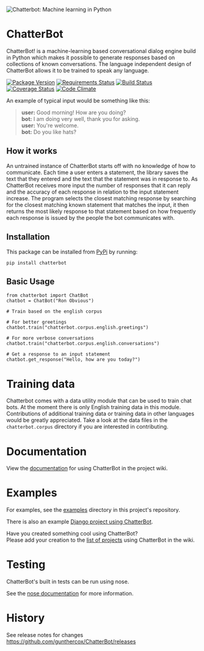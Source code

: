 ![Chatterbot: Machine learning in Python](http://i.imgur.com/b3SCmGT.png)
# ChatterBot

ChatterBot! is a machine-learning based conversational dialog engine build in
Python which makes it possible to generate responses based on collections of
known conversations. The language independent design of ChatterBot allows it
to be trained to speak any language.


[![Package Version](https://badge.fury.io/py/ChatterBot.png)](http://badge.fury.io/py/ChatterBot)
[![Requirements Status](https://requires.io/github/gunthercox/ChatterBot/requirements.svg?branch=master)](https://requires.io/github/gunthercox/ChatterBot/requirements/?branch=master)
[![Build Status](https://travis-ci.org/gunthercox/ChatterBot.svg?branch=master)](https://travis-ci.org/gunthercox/ChatterBot)
[![Coverage Status](https://img.shields.io/coveralls/gunthercox/ChatterBot.svg)](https://coveralls.io/r/gunthercox/ChatterBot)
[![Code Climate](https://codeclimate.com/github/gunthercox/ChatterBot/badges/gpa.svg)](https://codeclimate.com/github/gunthercox/ChatterBot)

An example of typical input would be something like this:

> **user:** Good morning! How are you doing?  
> **bot:**  I am doing very well, thank you for asking.  
> **user:** You're welcome.  
> **bot:** Do you like hats?  

## How it works

An untrained instance of ChatterBot starts off with no knowledge of how to communicate. Each time a user enters a statement, the library saves the text that they entered and the text that the statement was in response to. As ChatterBot receives more input the number of responses that it can reply and the accuracy of each response in relation to the input statement increase. The program selects the closest matching response by searching for the closest matching known statement that matches the input, it then returns the most likely response to that statement based on how frequently each response is issued by the people the bot communicates with.

## Installation

This package can be installed from [PyPi](https://pypi.python.org/pypi/ChatterBot) by running:

```
pip install chatterbot
```

## Basic Usage

```
from chatterbot import ChatBot
chatbot = ChatBot("Ron Obvious")

# Train based on the english corpus

# For better greetings
chatbot.train("chatterbot.corpus.english.greetings")

# For more verbose conversations
chatbot.train("chatterbot.corpus.english.conversations")

# Get a response to an input statement
chatbot.get_response("Hello, how are you today?")
```

# Training data

Chatterbot comes with a data utility module that can be used to train chat bots.
At the moment there is only English training data in this module. Contributions
of additional training data or training data in other languages would be greatly
appreciated. Take a look at the data files in the `chatterbot.corpus` directory
if you are interested in contributing.

# Documentation

View the [documentation](https://github.com/gunthercox/ChatterBot/wiki/)
for using ChatterBot in the project wiki.

# Examples

For examples, see the [examples](https://github.com/gunthercox/ChatterBot/tree/master/examples)
directory in this project's repository.

There is also an example [Django project using ChatterBot](https://github.com/gunthercox/django_chatterbot).

Have you created something cool using ChatterBot?  
Please add your creation to the [list of projects](https://github.com/gunthercox/ChatterBot/wiki/ChatterBot-Showcase) using ChatterBot in the wiki.

# Testing

ChatterBot's built in tests can be run using nose.

See the [nose documentation](https://nose.readthedocs.org/en/latest/) for more information.

# History

See release notes for changes https://github.com/gunthercox/ChatterBot/releases
